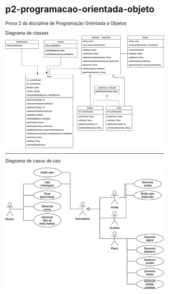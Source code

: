 # p2-programacao-orientada-objeto
Prova 2 da disciplina de Programação Orientada a Objetos

Diagrama de classes
<img src="p2_poo.drawio-3.png">

-----------------------------
Diagrama de casos de uso


<img src="p2_poo.drawio-2.png">
